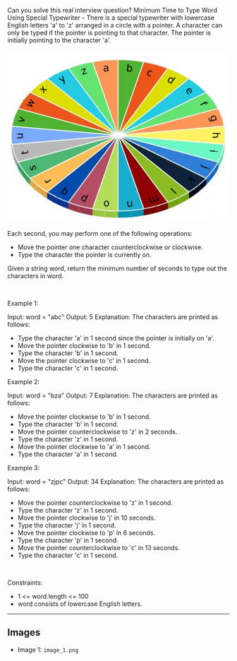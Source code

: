 Can you solve this real interview question? Minimum Time to Type Word Using Special Typewriter - There is a special typewriter with lowercase English letters 'a' to 'z' arranged in a circle with a pointer. A character can only be typed if the pointer is pointing to that character. The pointer is initially pointing to the character 'a'.

![Example 1](./image_1.png)

Each second, you may perform one of the following operations:

 * Move the pointer one character counterclockwise or clockwise.
 * Type the character the pointer is currently on.

Given a string word, return the minimum number of seconds to type out the characters in word.

 

Example 1:


Input: word = "abc"
Output: 5
Explanation: 
The characters are printed as follows:
- Type the character 'a' in 1 second since the pointer is initially on 'a'.
- Move the pointer clockwise to 'b' in 1 second.
- Type the character 'b' in 1 second.
- Move the pointer clockwise to 'c' in 1 second.
- Type the character 'c' in 1 second.


Example 2:


Input: word = "bza"
Output: 7
Explanation:
The characters are printed as follows:
- Move the pointer clockwise to 'b' in 1 second.
- Type the character 'b' in 1 second.
- Move the pointer counterclockwise to 'z' in 2 seconds.
- Type the character 'z' in 1 second.
- Move the pointer clockwise to 'a' in 1 second.
- Type the character 'a' in 1 second.


Example 3:


Input: word = "zjpc"
Output: 34
Explanation:
The characters are printed as follows:
- Move the pointer counterclockwise to 'z' in 1 second.
- Type the character 'z' in 1 second.
- Move the pointer clockwise to 'j' in 10 seconds.
- Type the character 'j' in 1 second.
- Move the pointer clockwise to 'p' in 6 seconds.
- Type the character 'p' in 1 second.
- Move the pointer counterclockwise to 'c' in 13 seconds.
- Type the character 'c' in 1 second.


 

Constraints:

 * 1 <= word.length <= 100
 * word consists of lowercase English letters.

---

## Images

- Image 1: `image_1.png`
